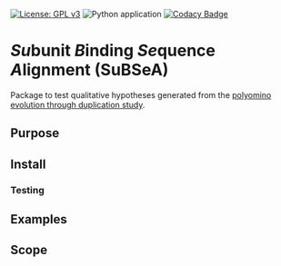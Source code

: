 [![License: GPL v3](https://img.shields.io/badge/License-GPLv3-blue.svg)](https://www.gnu.org/licenses/gpl-3.0)
![Python application](https://github.com/ASLeonard/SuBSeA/workflows/Python%20application/badge.svg)
[![Codacy Badge](https://api.codacy.com/project/badge/Grade/3378fad4f0174fffb2170806acb68af7)](https://www.codacy.com?utm_source=github.com&amp;utm_medium=referral&amp;utm_content=ASLeonard/SuBSeA&amp;utm_campaign=Badge_Grade)

# *Su*bunit *B*inding *Se*quence *A*lignment (SuBSeA)

Package to test qualitative hypotheses generated from the [polyomino evolution through duplication study](https://github.com/ASLeonard/duplication "Polyomino duplication repository").

## Purpose

## Install

### Testing

## Examples

## Scope

